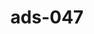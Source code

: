 ---
categories:
- ads_category-17
- ads_category-3
- ads_category-16
tags:
- ads_tag-18
- ads_tag-12
- ads_tag-10
- ads_tag-4
- ads_tag-9
- ads_tag-14
- ads_tag-15
- ads_tag-3
title: ads-047
---